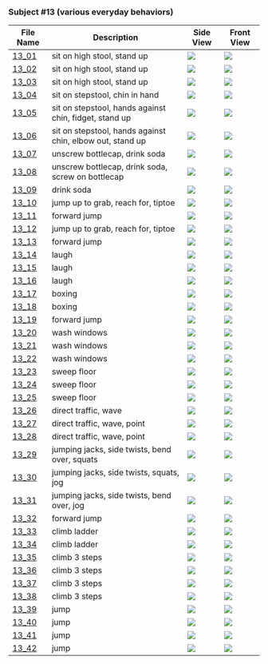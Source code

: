 ### Subject #13 (various everyday behaviors)
|File Name|Description|Side View|Front View|
|-|-|-|-|
|[13_01](https://github.com/Shriinivas/cmubvh/raw/main/Sequence-010-014/13/Data/13_01.zip)|sit on high stool, stand up|<img src="https://github.com/Shriinivas/cmubvhgifs/blob/main/Sequence-010-014/13/13_01_0.gif"/>|<img src="https://github.com/Shriinivas/cmubvhgifs/blob/main/Sequence-010-014/13/13_01_1.gif"/>|
|[13_02](https://github.com/Shriinivas/cmubvh/raw/main/Sequence-010-014/13/Data/13_02.zip)|sit on high stool, stand up|<img src="https://github.com/Shriinivas/cmubvhgifs/blob/main/Sequence-010-014/13/13_02_0.gif"/>|<img src="https://github.com/Shriinivas/cmubvhgifs/blob/main/Sequence-010-014/13/13_02_1.gif"/>|
|[13_03](https://github.com/Shriinivas/cmubvh/raw/main/Sequence-010-014/13/Data/13_03.zip)|sit on high stool, stand up|<img src="https://github.com/Shriinivas/cmubvhgifs/blob/main/Sequence-010-014/13/13_03_0.gif"/>|<img src="https://github.com/Shriinivas/cmubvhgifs/blob/main/Sequence-010-014/13/13_03_1.gif"/>|
|[13_04](https://github.com/Shriinivas/cmubvh/raw/main/Sequence-010-014/13/Data/13_04.zip)|sit on stepstool, chin in hand|<img src="https://github.com/Shriinivas/cmubvhgifs/blob/main/Sequence-010-014/13/13_04_0.gif"/>|<img src="https://github.com/Shriinivas/cmubvhgifs/blob/main/Sequence-010-014/13/13_04_1.gif"/>|
|[13_05](https://github.com/Shriinivas/cmubvh/raw/main/Sequence-010-014/13/Data/13_05.zip)|sit on stepstool, hands against chin, fidget, stand up|<img src="https://github.com/Shriinivas/cmubvhgifs/blob/main/Sequence-010-014/13/13_05_0.gif"/>|<img src="https://github.com/Shriinivas/cmubvhgifs/blob/main/Sequence-010-014/13/13_05_1.gif"/>|
|[13_06](https://github.com/Shriinivas/cmubvh/raw/main/Sequence-010-014/13/Data/13_06.zip)|sit on stepstool, hands against chin, elbow out, stand up|<img src="https://github.com/Shriinivas/cmubvhgifs/blob/main/Sequence-010-014/13/13_06_0.gif"/>|<img src="https://github.com/Shriinivas/cmubvhgifs/blob/main/Sequence-010-014/13/13_06_1.gif"/>|
|[13_07](https://github.com/Shriinivas/cmubvh/raw/main/Sequence-010-014/13/Data/13_07.zip)|unscrew bottlecap, drink soda|<img src="https://github.com/Shriinivas/cmubvhgifs/blob/main/Sequence-010-014/13/13_07_0.gif"/>|<img src="https://github.com/Shriinivas/cmubvhgifs/blob/main/Sequence-010-014/13/13_07_1.gif"/>|
|[13_08](https://github.com/Shriinivas/cmubvh/raw/main/Sequence-010-014/13/Data/13_08.zip)|unscrew bottlecap, drink soda, screw on bottlecap|<img src="https://github.com/Shriinivas/cmubvhgifs/blob/main/Sequence-010-014/13/13_08_0.gif"/>|<img src="https://github.com/Shriinivas/cmubvhgifs/blob/main/Sequence-010-014/13/13_08_1.gif"/>|
|[13_09](https://github.com/Shriinivas/cmubvh/raw/main/Sequence-010-014/13/Data/13_09.zip)|drink soda|<img src="https://github.com/Shriinivas/cmubvhgifs/blob/main/Sequence-010-014/13/13_09_0.gif"/>|<img src="https://github.com/Shriinivas/cmubvhgifs/blob/main/Sequence-010-014/13/13_09_1.gif"/>|
|[13_10](https://github.com/Shriinivas/cmubvh/raw/main/Sequence-010-014/13/Data/13_10.zip)|jump up to grab, reach for, tiptoe|<img src="https://github.com/Shriinivas/cmubvhgifs/blob/main/Sequence-010-014/13/13_10_0.gif"/>|<img src="https://github.com/Shriinivas/cmubvhgifs/blob/main/Sequence-010-014/13/13_10_1.gif"/>|
|[13_11](https://github.com/Shriinivas/cmubvh/raw/main/Sequence-010-014/13/Data/13_11.zip)|forward jump|<img src="https://github.com/Shriinivas/cmubvhgifs/blob/main/Sequence-010-014/13/13_11_0.gif"/>|<img src="https://github.com/Shriinivas/cmubvhgifs/blob/main/Sequence-010-014/13/13_11_1.gif"/>|
|[13_12](https://github.com/Shriinivas/cmubvh/raw/main/Sequence-010-014/13/Data/13_12.zip)|jump up to grab, reach for, tiptoe|<img src="https://github.com/Shriinivas/cmubvhgifs/blob/main/Sequence-010-014/13/13_12_0.gif"/>|<img src="https://github.com/Shriinivas/cmubvhgifs/blob/main/Sequence-010-014/13/13_12_1.gif"/>|
|[13_13](https://github.com/Shriinivas/cmubvh/raw/main/Sequence-010-014/13/Data/13_13.zip)|forward jump|<img src="https://github.com/Shriinivas/cmubvhgifs/blob/main/Sequence-010-014/13/13_13_0.gif"/>|<img src="https://github.com/Shriinivas/cmubvhgifs/blob/main/Sequence-010-014/13/13_13_1.gif"/>|
|[13_14](https://github.com/Shriinivas/cmubvh/raw/main/Sequence-010-014/13/Data/13_14.zip)|laugh|<img src="https://github.com/Shriinivas/cmubvhgifs/blob/main/Sequence-010-014/13/13_14_0.gif"/>|<img src="https://github.com/Shriinivas/cmubvhgifs/blob/main/Sequence-010-014/13/13_14_1.gif"/>|
|[13_15](https://github.com/Shriinivas/cmubvh/raw/main/Sequence-010-014/13/Data/13_15.zip)|laugh|<img src="https://github.com/Shriinivas/cmubvhgifs/blob/main/Sequence-010-014/13/13_15_0.gif"/>|<img src="https://github.com/Shriinivas/cmubvhgifs/blob/main/Sequence-010-014/13/13_15_1.gif"/>|
|[13_16](https://github.com/Shriinivas/cmubvh/raw/main/Sequence-010-014/13/Data/13_16.zip)|laugh|<img src="https://github.com/Shriinivas/cmubvhgifs/blob/main/Sequence-010-014/13/13_16_0.gif"/>|<img src="https://github.com/Shriinivas/cmubvhgifs/blob/main/Sequence-010-014/13/13_16_1.gif"/>|
|[13_17](https://github.com/Shriinivas/cmubvh/raw/main/Sequence-010-014/13/Data/13_17.zip)|boxing|<img src="https://github.com/Shriinivas/cmubvhgifs/blob/main/Sequence-010-014/13/13_17_0.gif"/>|<img src="https://github.com/Shriinivas/cmubvhgifs/blob/main/Sequence-010-014/13/13_17_1.gif"/>|
|[13_18](https://github.com/Shriinivas/cmubvh/raw/main/Sequence-010-014/13/Data/13_18.zip)|boxing|<img src="https://github.com/Shriinivas/cmubvhgifs/blob/main/Sequence-010-014/13/13_18_0.gif"/>|<img src="https://github.com/Shriinivas/cmubvhgifs/blob/main/Sequence-010-014/13/13_18_1.gif"/>|
|[13_19](https://github.com/Shriinivas/cmubvh/raw/main/Sequence-010-014/13/Data/13_19.zip)|forward jump|<img src="https://github.com/Shriinivas/cmubvhgifs/blob/main/Sequence-010-014/13/13_19_0.gif"/>|<img src="https://github.com/Shriinivas/cmubvhgifs/blob/main/Sequence-010-014/13/13_19_1.gif"/>|
|[13_20](https://github.com/Shriinivas/cmubvh/raw/main/Sequence-010-014/13/Data/13_20.zip)|wash windows|<img src="https://github.com/Shriinivas/cmubvhgifs/blob/main/Sequence-010-014/13/13_20_0.gif"/>|<img src="https://github.com/Shriinivas/cmubvhgifs/blob/main/Sequence-010-014/13/13_20_1.gif"/>|
|[13_21](https://github.com/Shriinivas/cmubvh/raw/main/Sequence-010-014/13/Data/13_21.zip)|wash windows|<img src="https://github.com/Shriinivas/cmubvhgifs/blob/main/Sequence-010-014/13/13_21_0.gif"/>|<img src="https://github.com/Shriinivas/cmubvhgifs/blob/main/Sequence-010-014/13/13_21_1.gif"/>|
|[13_22](https://github.com/Shriinivas/cmubvh/raw/main/Sequence-010-014/13/Data/13_22.zip)|wash windows|<img src="https://github.com/Shriinivas/cmubvhgifs/blob/main/Sequence-010-014/13/13_22_0.gif"/>|<img src="https://github.com/Shriinivas/cmubvhgifs/blob/main/Sequence-010-014/13/13_22_1.gif"/>|
|[13_23](https://github.com/Shriinivas/cmubvh/raw/main/Sequence-010-014/13/Data/13_23.zip)|sweep floor|<img src="https://github.com/Shriinivas/cmubvhgifs/blob/main/Sequence-010-014/13/13_23_0.gif"/>|<img src="https://github.com/Shriinivas/cmubvhgifs/blob/main/Sequence-010-014/13/13_23_1.gif"/>|
|[13_24](https://github.com/Shriinivas/cmubvh/raw/main/Sequence-010-014/13/Data/13_24.zip)|sweep floor|<img src="https://github.com/Shriinivas/cmubvhgifs/blob/main/Sequence-010-014/13/13_24_0.gif"/>|<img src="https://github.com/Shriinivas/cmubvhgifs/blob/main/Sequence-010-014/13/13_24_1.gif"/>|
|[13_25](https://github.com/Shriinivas/cmubvh/raw/main/Sequence-010-014/13/Data/13_25.zip)|sweep floor|<img src="https://github.com/Shriinivas/cmubvhgifs/blob/main/Sequence-010-014/13/13_25_0.gif"/>|<img src="https://github.com/Shriinivas/cmubvhgifs/blob/main/Sequence-010-014/13/13_25_1.gif"/>|
|[13_26](https://github.com/Shriinivas/cmubvh/raw/main/Sequence-010-014/13/Data/13_26.zip)|direct traffic, wave|<img src="https://github.com/Shriinivas/cmubvhgifs/blob/main/Sequence-010-014/13/13_26_0.gif"/>|<img src="https://github.com/Shriinivas/cmubvhgifs/blob/main/Sequence-010-014/13/13_26_1.gif"/>|
|[13_27](https://github.com/Shriinivas/cmubvh/raw/main/Sequence-010-014/13/Data/13_27.zip)|direct traffic, wave, point|<img src="https://github.com/Shriinivas/cmubvhgifs/blob/main/Sequence-010-014/13/13_27_0.gif"/>|<img src="https://github.com/Shriinivas/cmubvhgifs/blob/main/Sequence-010-014/13/13_27_1.gif"/>|
|[13_28](https://github.com/Shriinivas/cmubvh/raw/main/Sequence-010-014/13/Data/13_28.zip)|direct traffic, wave, point|<img src="https://github.com/Shriinivas/cmubvhgifs/blob/main/Sequence-010-014/13/13_28_0.gif"/>|<img src="https://github.com/Shriinivas/cmubvhgifs/blob/main/Sequence-010-014/13/13_28_1.gif"/>|
|[13_29](https://github.com/Shriinivas/cmubvh/raw/main/Sequence-010-014/13/Data/13_29.zip)|jumping jacks, side twists, bend over, squats|<img src="https://github.com/Shriinivas/cmubvhgifs/blob/main/Sequence-010-014/13/13_29_0.gif"/>|<img src="https://github.com/Shriinivas/cmubvhgifs/blob/main/Sequence-010-014/13/13_29_1.gif"/>|
|[13_30](https://github.com/Shriinivas/cmubvh/raw/main/Sequence-010-014/13/Data/13_30.zip)|jumping jacks, side twists, squats, jog|<img src="https://github.com/Shriinivas/cmubvhgifs/blob/main/Sequence-010-014/13/13_30_0.gif"/>|<img src="https://github.com/Shriinivas/cmubvhgifs/blob/main/Sequence-010-014/13/13_30_1.gif"/>|
|[13_31](https://github.com/Shriinivas/cmubvh/raw/main/Sequence-010-014/13/Data/13_31.zip)|jumping jacks, side twists, bend over, jog|<img src="https://github.com/Shriinivas/cmubvhgifs/blob/main/Sequence-010-014/13/13_31_0.gif"/>|<img src="https://github.com/Shriinivas/cmubvhgifs/blob/main/Sequence-010-014/13/13_31_1.gif"/>|
|[13_32](https://github.com/Shriinivas/cmubvh/raw/main/Sequence-010-014/13/Data/13_32.zip)|forward jump|<img src="https://github.com/Shriinivas/cmubvhgifs/blob/main/Sequence-010-014/13/13_32_0.gif"/>|<img src="https://github.com/Shriinivas/cmubvhgifs/blob/main/Sequence-010-014/13/13_32_1.gif"/>|
|[13_33](https://github.com/Shriinivas/cmubvh/raw/main/Sequence-010-014/13/Data/13_33.zip)|climb ladder|<img src="https://github.com/Shriinivas/cmubvhgifs/blob/main/Sequence-010-014/13/13_33_0.gif"/>|<img src="https://github.com/Shriinivas/cmubvhgifs/blob/main/Sequence-010-014/13/13_33_1.gif"/>|
|[13_34](https://github.com/Shriinivas/cmubvh/raw/main/Sequence-010-014/13/Data/13_34.zip)|climb ladder|<img src="https://github.com/Shriinivas/cmubvhgifs/blob/main/Sequence-010-014/13/13_34_0.gif"/>|<img src="https://github.com/Shriinivas/cmubvhgifs/blob/main/Sequence-010-014/13/13_34_1.gif"/>|
|[13_35](https://github.com/Shriinivas/cmubvh/raw/main/Sequence-010-014/13/Data/13_35.zip)|climb 3 steps|<img src="https://github.com/Shriinivas/cmubvhgifs/blob/main/Sequence-010-014/13/13_35_0.gif"/>|<img src="https://github.com/Shriinivas/cmubvhgifs/blob/main/Sequence-010-014/13/13_35_1.gif"/>|
|[13_36](https://github.com/Shriinivas/cmubvh/raw/main/Sequence-010-014/13/Data/13_36.zip)|climb 3 steps|<img src="https://github.com/Shriinivas/cmubvhgifs/blob/main/Sequence-010-014/13/13_36_0.gif"/>|<img src="https://github.com/Shriinivas/cmubvhgifs/blob/main/Sequence-010-014/13/13_36_1.gif"/>|
|[13_37](https://github.com/Shriinivas/cmubvh/raw/main/Sequence-010-014/13/Data/13_37.zip)|climb 3 steps|<img src="https://github.com/Shriinivas/cmubvhgifs/blob/main/Sequence-010-014/13/13_37_0.gif"/>|<img src="https://github.com/Shriinivas/cmubvhgifs/blob/main/Sequence-010-014/13/13_37_1.gif"/>|
|[13_38](https://github.com/Shriinivas/cmubvh/raw/main/Sequence-010-014/13/Data/13_38.zip)|climb 3 steps|<img src="https://github.com/Shriinivas/cmubvhgifs/blob/main/Sequence-010-014/13/13_38_0.gif"/>|<img src="https://github.com/Shriinivas/cmubvhgifs/blob/main/Sequence-010-014/13/13_38_1.gif"/>|
|[13_39](https://github.com/Shriinivas/cmubvh/raw/main/Sequence-010-014/13/Data/13_39.zip)|jump|<img src="https://github.com/Shriinivas/cmubvhgifs/blob/main/Sequence-010-014/13/13_39_0.gif"/>|<img src="https://github.com/Shriinivas/cmubvhgifs/blob/main/Sequence-010-014/13/13_39_1.gif"/>|
|[13_40](https://github.com/Shriinivas/cmubvh/raw/main/Sequence-010-014/13/Data/13_40.zip)|jump|<img src="https://github.com/Shriinivas/cmubvhgifs/blob/main/Sequence-010-014/13/13_40_0.gif"/>|<img src="https://github.com/Shriinivas/cmubvhgifs/blob/main/Sequence-010-014/13/13_40_1.gif"/>|
|[13_41](https://github.com/Shriinivas/cmubvh/raw/main/Sequence-010-014/13/Data/13_41.zip)|jump|<img src="https://github.com/Shriinivas/cmubvhgifs/blob/main/Sequence-010-014/13/13_41_0.gif"/>|<img src="https://github.com/Shriinivas/cmubvhgifs/blob/main/Sequence-010-014/13/13_41_1.gif"/>|
|[13_42](https://github.com/Shriinivas/cmubvh/raw/main/Sequence-010-014/13/Data/13_42.zip)|jump|<img src="https://github.com/Shriinivas/cmubvhgifs/blob/main/Sequence-010-014/13/13_42_0.gif"/>|<img src="https://github.com/Shriinivas/cmubvhgifs/blob/main/Sequence-010-014/13/13_42_1.gif"/>|
